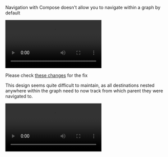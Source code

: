 

Navigation with Compose doesn't allow you to navigate within a graph by default

![Fixed](media/unexpectednav.webm)


Please check [these changes](https://github.com/Chozzle/sample-compose-tab-nav/pull/1/files) for the fix

This design seems quite difficult to maintain, as all destinations nested anywhere within the graph need to now track
from which parent they were navigated to.

![Fixed](media/fixednav.webm)